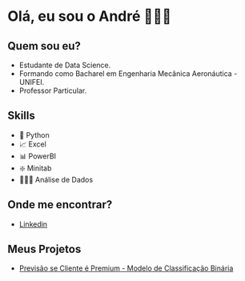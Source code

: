 # Olá, eu sou o André 👨🏼‍💻

## Quem sou eu?

- Estudante de Data Science.
- Formando como Bacharel em Engenharia Mecânica Aeronáutica - UNIFEI.
- Professor Particular.

## Skills

- 🐍 Python 
- 📈 Excel
- 📊 PowerBI
- ❇️ Minitab
- 👨🏼‍💻 Análise de Dados

## Onde me encontrar?

- [Linkedin](https://www.linkedin.com/in/andre-amaral-gb/) 

## Meus Projetos

 - [Previsão se Cliente é Premium - Modelo de Classificação Binária](https://github.com/Andre-do-Amaral/Analise-de-Cliente/blob/main/Analise_de_Cliente_Classifica%C3%A7ao.ipynb)

